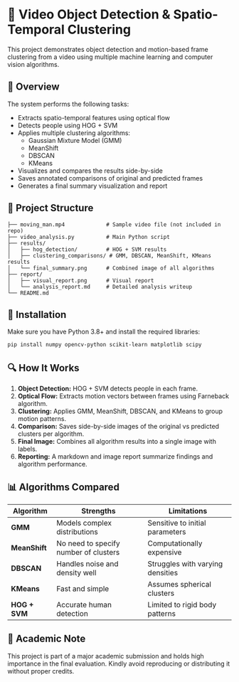 
# 🎥 Video Object Detection & Spatio-Temporal Clustering

This project demonstrates object detection and motion-based frame clustering from a video using multiple machine learning and computer vision algorithms.
## 📌 Overview

The system performs the following tasks:
- Extracts spatio-temporal features using optical flow
- Detects people using HOG + SVM
- Applies multiple clustering algorithms: 
  - Gaussian Mixture Model (GMM)
  - MeanShift
  - DBSCAN
  - KMeans
- Visualizes and compares the results side-by-side
- Saves annotated comparisons of original and predicted frames
- Generates a final summary visualization and report

## 📂 Project Structure

```
├── moving_man.mp4             # Sample video file (not included in repo)
├── video_analysis.py          # Main Python script
├── results/
│   ├── hog_detection/         # HOG + SVM results
│   ├── clustering_comparisons/ # GMM, DBSCAN, MeanShift, KMeans results
│   └── final_summary.png      # Combined image of all algorithms
├── report/
│   ├── visual_report.png      # Visual report
│   └── analysis_report.md     # Detailed analysis writeup
└── README.md
```

## 🚀 Installation

Make sure you have Python 3.8+ and install the required libraries:

```bash
pip install numpy opencv-python scikit-learn matplotlib scipy
```

## 🔍 How It Works

1. **Object Detection:** HOG + SVM detects people in each frame.
2. **Optical Flow:** Extracts motion vectors between frames using Farneback algorithm.
3. **Clustering:** Applies GMM, MeanShift, DBSCAN, and KMeans to group motion patterns.
4. **Comparison:** Saves side-by-side images of the original vs predicted clusters per algorithm.
5. **Final Image:** Combines all algorithm results into a single image with labels.
6. **Reporting:** A markdown and image report summarize findings and algorithm performance.

## 📊 Algorithms Compared

| Algorithm | Strengths | Limitations |
|----------|-----------|-------------|
| **GMM** | Models complex distributions | Sensitive to initial parameters |
| **MeanShift** | No need to specify number of clusters | Computationally expensive |
| **DBSCAN** | Handles noise and density well | Struggles with varying densities |
| **KMeans** | Fast and simple | Assumes spherical clusters |
| **HOG + SVM** | Accurate human detection | Limited to rigid body patterns |


## 📝 Academic Note

This project is part of a major academic submission and holds high importance in the final evaluation. Kindly avoid reproducing or distributing it without proper credits.
